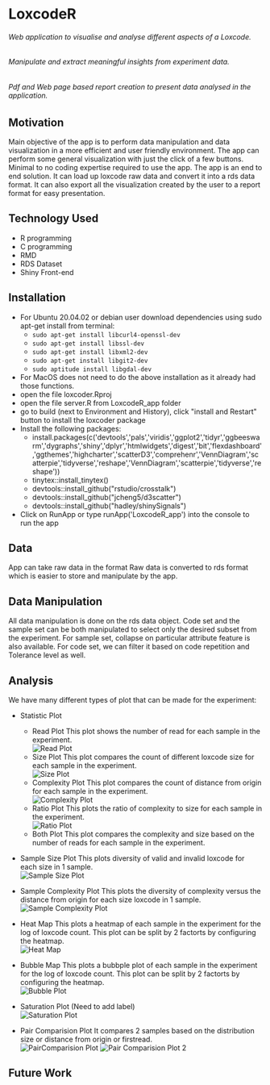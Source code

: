 # LoxcodeR
###### Web application to visualise and analyse different aspects of a Loxcode.
###### Manipulate and extract meaningful insights from experiment data.
###### Pdf and Web page based report creation to present data analysed in the application.

## Motivation
Main objective of the app is to perform data manipulation and data visualization in a more efficient and user friendly environment. The app can perform some general visualization with just the click of a few buttons. Minimal to no coding expertise required to use the app. The app is an end to end solution. It can load up loxcode raw data and convert it into a rds data format. It can also export all the visualization created by the user to a report format for easy presentation.

## Technology Used
- R programming
- C programming
- RMD
- RDS Dataset
- Shiny Front-end

## Installation
- For Ubuntu 20.04.02 or debian user download dependencies using sudo apt-get install from terminal:
	- `sudo apt-get install libcurl4-openssl-dev`
	- `sudo apt-get install libssl-dev`
	- `sudo apt-get install libxml2-dev`
	- `sudo apt-get install libgit2-dev`
	- `sudo aptitude install libgdal-dev`
- For MacOS does not need to do the above installation as it already had those functions.
- open the file loxcoder.Rproj
- open the file server.R from LoxcodeR_app folder
- go to build (next to Environment and History), click "install and Restart" button to install the loxcoder package
- Install the following packages:
    - install.packages(c('devtools','pals','viridis','ggplot2','tidyr','ggbeeswarm','dygraphs','shiny','dplyr','htmlwidgets','digest','bit','flexdashboard','ggthemes','highcharter','scatterD3','comprehenr','VennDiagram','scatterpie','tidyverse','reshape','VennDiagram','scatterpie','tidyverse','reshape'))
    - tinytex::install_tinytex()
    - devtools::install_github("rstudio/crosstalk")
    - devtools::install_github("jcheng5/d3scatter")
    - devtools::install_github("hadley/shinySignals")
- Click on RunApp or type runApp('LoxcodeR_app') into the console to run the app

## Data
App can take raw data in the format 
Raw data is converted to rds format which is easier to store and manipulate by the app.

## Data Manipulation
All data manipulation is done on the rds data object. Code set and the sample set can be both manipulated to select only the desired subset from the experiment. 
For sample set, collapse on particular attribute feature is also available. 
For code set, we can filter it based on code repetition and Tolerance level as well.

## Analysis
We have many different types of plot that can be made for the experiment:
- Statistic Plot
    - Read Plot
        This plot shows the number of read for each sample in the experiment.<br/>
![Read Plot](https://github.com/tomsergeweber/LoxCodeR2022/blob/master/Docs/ReadPlot.png)
    - Size Plot
        This plot compares the count of different loxcode size for each sample in the experiment.<br/>
![Size Plot](https://github.com/tomsergeweber/LoxCodeR2022/blob/master/Docs/SizePlot.png)
    - Complexity Plot
        This plot compares the count of distance from origin for each sample in the experiment.<br/>
![Complexity Plot](https://github.com/tomsergeweber/LoxCodeR2022/blob/master/Docs/ComplexityPlot.png)        
    - Ratio Plot
        This plots the ratio of complexity to size for each sample in the experiment.<br/>
![Ratio Plot](https://github.com/tomsergeweber/LoxCodeR2022/blob/master/Docs/RatioPlot.png)        
    - Both Plot
        This plot compares the complexity and size based on the number of reads for each sample in the experiment.<br/>
      
- Sample Size Plot
    This plots diversity of valid and invalid loxcode for each size in 1 sample.<br/>
  ![Sample Size Plot](https://github.com/tomsergeweber/LoxCodeR2022/blob/master/Docs/SampleSizePlot.png)
- Sample Complexity Plot 
    This plots the diversity of complexity versus the distance from origin for each size loxcode in 1 sample.<br/>
  ![Sample Complexity Plot](https://github.com/tomsergeweber/LoxCodeR2022/blob/master/Docs/SampleComplexityPlot.png)
- Heat Map
    This plots a heatmap of each sample in the experiment for the log of loxcode count. This plot can be split by 2 factorts by configuring the heatmap.<br/>
![Heat Map](https://github.com/tomsergeweber/LoxCodeR2022/blob/master/Docs/HeatMap.png)
- Bubble Map
    This plots a bubbple plot of each sample in the experiment for the log of loxcode count. This plot can be split by 2 factorts by configuring the heatmap.<br/>
![Bubble Plot](https://github.com/tomsergeweber/LoxCodeR2022/blob/master/Docs/BubblePlot.png)
- Saturation Plot
    (Need to add label)<br/>
![Saturation Plot](https://github.com/tomsergeweber/LoxCodeR2022/blob/master/Docs/SaturationPlot.png)
- Pair Comparision Plot
    It compares 2 samples based on the distribution size or distance from origin or firstread.<br/>
![PairComparision Plot](https://github.com/tomsergeweber/LoxCodeR2022/blob/master/Docs/PairComparisionPlot.png)
![Pair Comparision Plot 2](https://github.com/tomsergeweber/LoxCodeR2022/blob/master/Docs/PairComparisionPlot2.png)
## Future Work
